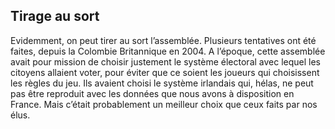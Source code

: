 ## Tirage au sort

Evidemment, on peut tirer au sort l’assemblée. Plusieurs tentatives ont été faites, depuis la Colombie Britannique en 2004. A l’époque, cette assemblée avait pour mission de choisir justement le système électoral avec lequel les citoyens allaient voter, pour éviter que ce soient les joueurs qui choisissent les règles du jeu. Ils avaient choisi le système irlandais qui, hélas, ne peut pas être reproduit avec les données que nous avons à disposition en France. Mais c’était probablement un meilleur choix que ceux faits par nos élus.
